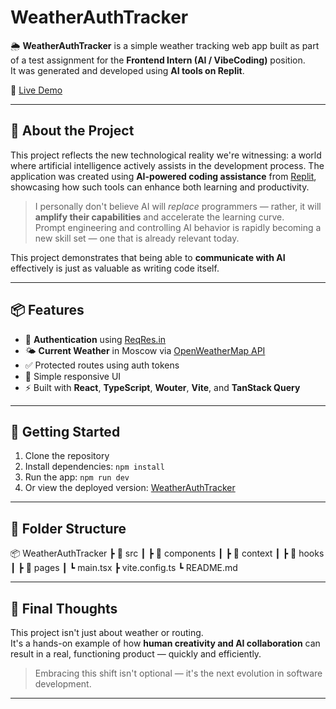 # WeatherAuthTracker

🌦️ **WeatherAuthTracker** is a simple weather tracking web app built as part of a test assignment for the **Frontend Intern (AI / VibeCoding)** position.  
It was generated and developed using **AI tools on Replit**.

🔗 [Live Demo](https://laprofessional.github.io/WeatherAuthTracker/)

---

## 🧠 About the Project

This project reflects the new technological reality we're witnessing: a world where artificial intelligence actively assists in the development process. The application was created using **AI-powered coding assistance** from [Replit](https://replit.com/), showcasing how such tools can enhance both learning and productivity.

> I personally don't believe AI will *replace* programmers — rather, it will **amplify their capabilities** and accelerate the learning curve.  
> Prompt engineering and controlling AI behavior is rapidly becoming a new skill set — one that is already relevant today.

This project demonstrates that being able to **communicate with AI** effectively is just as valuable as writing code itself.

---

## 📦 Features

- 🔐 **Authentication** using [ReqRes.in](https://reqres.in/)
- 🌤️ **Current Weather** in Moscow via [OpenWeatherMap API](https://openweathermap.org/)
- ✅ Protected routes using auth tokens
- 📱 Simple responsive UI
- ⚡ Built with **React**, **TypeScript**, **Wouter**, **Vite**, and **TanStack Query**

---

## 🚀 Getting Started

1. Clone the repository
2. Install dependencies: `npm install`
3. Run the app: `npm run dev`
4. Or view the deployed version: [WeatherAuthTracker](https://laprofessional.github.io/WeatherAuthTracker/)

---

## 📁 Folder Structure

📦 WeatherAuthTracker
┣ 📂 src
┃ ┣ 📂 components
┃ ┣ 📂 context
┃ ┣ 📂 hooks
┃ ┣ 📂 pages
┃ ┗ main.tsx
┣ vite.config.ts
┗ README.md

---

## 🤝 Final Thoughts

This project isn't just about weather or routing.  
It's a hands-on example of how **human creativity and AI collaboration** can result in a real, functioning product — quickly and efficiently.

> Embracing this shift isn't optional — it's the next evolution in software development.

---
